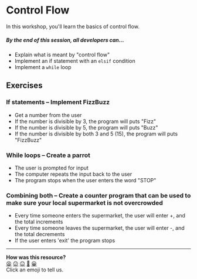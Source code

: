 # Control Flow

In this workshop, you'll learn the basics of control flow.

##### By the end of this session, all developers can...
- Explain what is meant by "control flow"
- Implement an if statement with an `elsif` condition
- Implement a `while` loop


## Exercises

### If statements – Implement FizzBuzz
- Get a number from the user
- If the number is divisible by 3, the program will puts "Fizz"
- If the number is divisible by 5, the program will puts "Buzz"
- If the number is divisible by both 3 and 5 (15), the program will puts "FizzBuzz"

### While loops – Create a parrot
- The user is prompted for input
- The computer repeats the input back to the user
- The program stops when the user enters the word "STOP"

### Combining both – Create a counter program that can be used to make sure your local supermarket is not overcrowded
- Every time someone enters the supermarket, the user will enter +, and the total increments
- Every time someone leaves the supermarket, the user will enter -, and the total decrements
- If the user enters 'exit' the program stops

<!-- BEGIN GENERATED SECTION DO NOT EDIT -->

---

**How was this resource?**  
[😫](https://airtable.com/shrUJ3t7KLMqVRFKR?prefill_Repository=skills-workshops&prefill_File=programming_fundamentals/control_flow/readme.md&prefill_Sentiment=😫) [😕](https://airtable.com/shrUJ3t7KLMqVRFKR?prefill_Repository=skills-workshops&prefill_File=programming_fundamentals/control_flow/readme.md&prefill_Sentiment=😕) [😐](https://airtable.com/shrUJ3t7KLMqVRFKR?prefill_Repository=skills-workshops&prefill_File=programming_fundamentals/control_flow/readme.md&prefill_Sentiment=😐) [🙂](https://airtable.com/shrUJ3t7KLMqVRFKR?prefill_Repository=skills-workshops&prefill_File=programming_fundamentals/control_flow/readme.md&prefill_Sentiment=🙂) [😀](https://airtable.com/shrUJ3t7KLMqVRFKR?prefill_Repository=skills-workshops&prefill_File=programming_fundamentals/control_flow/readme.md&prefill_Sentiment=😀)  
Click an emoji to tell us.

<!-- END GENERATED SECTION DO NOT EDIT -->

